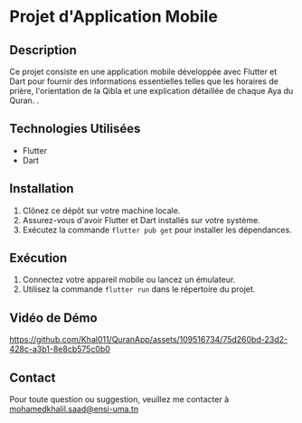 # Projet d'Application Mobile

## Description

Ce projet consiste en une application mobile développée avec Flutter et Dart pour fournir des informations essentielles telles que les horaires de prière, l'orientation de la Qibla et une explication détaillée de chaque Aya du Quran.
.

## Technologies Utilisées

- Flutter
- Dart

## Installation

1. Clônez ce dépôt sur votre machine locale.
2. Assurez-vous d'avoir Flutter et Dart installés sur votre système.
3. Exécutez la commande `flutter pub get` pour installer les dépendances.

## Exécution

1. Connectez votre appareil mobile ou lancez un émulateur.
2. Utilisez la commande `flutter run` dans le répertoire du projet.

## Vidéo de Démo


https://github.com/Khal011/QuranApp/assets/109516734/75d260bd-23d2-428c-a3b1-8e8cb575c0b0




## Contact

Pour toute question ou suggestion, veuillez me contacter à mohamedkhalil.saad@ensi-uma.tn

